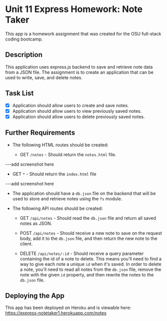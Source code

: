 # Unit 11 Express Homework: Note Taker

This app is a homework assignment that was created for the OSU full-stack coding bootcamp.

## Description

This application uses express.js backend to save and retrieve note data from a JSON file. The assignment is to create an application that can be used to write, save, and delete notes. 

## Task List
- [x] Application should allow users to create and save notes.
- [x] Application should allow users to view previously saved notes.
- [x] Application should allow users to delete previously saved notes.

## Further Requirements

* The following HTML routes should be created:

  * GET `/notes` - Should return the `notes.html` file.
  
---add screenshot here
  
  * GET `*` - Should return the `index.html` file
  
  ---add screenshot here

* The application should have a `db.json` file on the backend that will be used to store and retrieve notes using the `fs` module.

* The following API routes should be created:

  * GET `/api/notes` - Should read the `db.json` file and return all saved notes as JSON.

  * POST `/api/notes` - Should receive a new note to save on the request body, add it to the `db.json` file, and then return the new note to the client.

  * DELETE `/api/notes/:id` - Should receive a query parameter containing the id of a note to delete. This means you'll need to find a way to give each note a unique `id` when it's saved. In order to delete a note, you'll need to read all notes from the `db.json` file, remove the note with the given `id` property, and then rewrite the notes to the `db.json` file.

## Deploying the App

This app has been deployed on Heroku and is viewable here: https://express-notetaker1.herokuapp.com/notes


